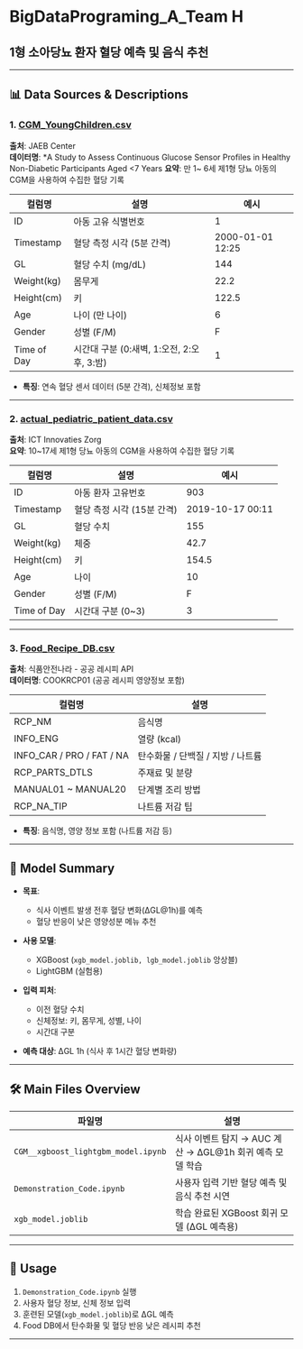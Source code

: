 # BigDataPrograming_A_Team H
## 1형 소아당뇨 환자 혈당 예측 및 음식 추천  

---

## 📊 Data Sources & Descriptions

### 1. [CGM_YoungChildren.csv](https://public.jaeb.org/datasets/diabetes)
**출처**: JAEB Center  
**데이터명**: *A Study to Assess Continuous Glucose Sensor Profiles in Healthy Non-Diabetic Participants Aged <7 Years
**요약**: 만 1~ 6세 제1형 당뇨 아동의 CGM을 사용하여 수집한 혈당 기록

| 컬럼명 | 설명 | 예시 |
|--------|------|------|
| ID | 아동 고유 식별번호 | 1 |
| Timestamp | 혈당 측정 시각 (5분 간격) | 2000-01-01 12:25 |
| GL | 혈당 수치 (mg/dL) | 144 |
| Weight(kg) | 몸무게 | 22.2 |
| Height(cm) | 키 | 122.5 |
| Age | 나이 (만 나이) | 6 |
| Gender | 성별 (F/M) | F |
| Time of Day | 시간대 구분 (0:새벽, 1:오전, 2:오후, 3:밤) | 1 |

- **특징**: 연속 혈당 센서 데이터 (5분 간격), 신체정보 포함

---

### 2. [actual_pediatric_patient_data.csv](https://github.com/ictinnovaties-zorg/dataset-diabetes-adolescents-time-series-with-heart-rate)
**출처**: ICT Innovaties Zorg  
**요약**: 10~17세 제1형 당뇨 아동의 CGM을 사용하여 수집한 혈당 기록

| 컬럼명 | 설명 | 예시 |
|--------|------|------|
| ID | 아동 환자 고유번호 | 903 |
| Timestamp | 혈당 측정 시각 (15분 간격) | 2019-10-17 00:11 |
| GL | 혈당 수치 | 155 |
| Weight(kg) | 체중 | 42.7 |
| Height(cm) | 키 | 154.5 |
| Age | 나이 | 10 |
| Gender | 성별 (F/M) | F |
| Time of Day | 시간대 구분 (0~3) | 3 |

---

### 3. [Food_Recipe_DB.csv](https://www.foodsafetykorea.go.kr/api/openApiInfo.do?menu_grp=MENU_GRP31&menu_no=661)
**출처**: 식품안전나라 - 공공 레시피 API  
**데이터명**: COOKRCP01 (공공 레시피 영양정보 포함)

| 컬럼명 | 설명 |
|--------|------|
| RCP_NM | 음식명 |
| INFO_ENG | 열량 (kcal) |
| INFO_CAR / PRO / FAT / NA | 탄수화물 / 단백질 / 지방 / 나트륨 |
| RCP_PARTS_DTLS | 주재료 및 분량 |
| MANUAL01 ~ MANUAL20 | 단계별 조리 방법 |
| RCP_NA_TIP | 나트륨 저감 팁 |

- **특징**: 음식명, 영양 정보 포함 (나트륨 저감 등)

---

## 🧠 Model Summary

- **목표**: 
  - 식사 이벤트 발생 전후 혈당 변화(ΔGL@1h)를 예측
  - 혈당 반응이 낮은 영양성분 메뉴 추천

- **사용 모델**:
  - XGBoost (`xgb_model.joblib, lgb_model.joblib` 앙상블)
  - LightGBM (실험용)
  
- **입력 피처**:
  - 이전 혈당 수치
  - 신체정보: 키, 몸무게, 성별, 나이
  - 시간대 구분
  
- **예측 대상**: ΔGL 1h (식사 후 1시간 혈당 변화량)

---

## 🛠️ Main Files Overview

| 파일명 | 설명 |
|--------|------|
| `CGM__xgboost_lightgbm_model.ipynb` | 식사 이벤트 탐지 → AUC 계산 → ΔGL@1h 회귀 예측 모델 학습 |
| `Demonstration_Code.ipynb` | 사용자 입력 기반 혈당 예측 및 음식 추천 시연 |
| `xgb_model.joblib` | 학습 완료된 XGBoost 회귀 모델 (ΔGL 예측용) |

---

## 📌 Usage

1. `Demonstration_Code.ipynb` 실행
2. 사용자 혈당 정보, 신체 정보 입력
3. 훈련된 모델(`xgb_model.joblib`)로 ΔGL 예측
4. Food DB에서 탄수화물 및 혈당 반응 낮은 레시피 추천

---
